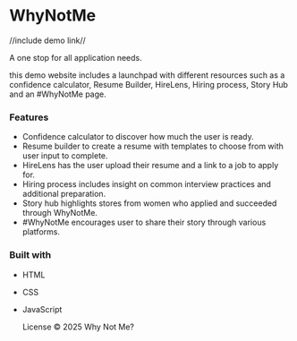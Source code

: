 # WhyNotMe

//include demo link// 

A one stop for all application needs.
  
this demo website includes a launchpad with different resources such as a
confidence calculator, Resume Builder, HireLens, Hiring process, Story Hub and
an #WhyNotMe page.

### Features
- Confidence calculator to discover how much the user is ready.
- Resume builder to create a resume with templates to choose from with user input to
  complete.
- HireLens has the user upload their resume and a link to a job to apply for.
- Hiring process includes insight on common interview practices and additional preparation.
- Story hub highlights stores from women who applied and succeeded through WhyNotMe.
- #WhyNotMe encourages user to share their story through various platforms.

### Built with
- HTML
- CSS
- JavaScript


  License © 2025 Why Not Me? 

